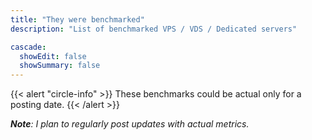 ```yaml
---
title: "They were benchmarked"
description: "List of benchmarked VPS / VDS / Dedicated servers"

cascade:
  showEdit: false
  showSummary: false
---
```


{{< alert "circle-info" >}}
These benchmarks could be actual only for a posting date.
{{< /alert >}}

_**Note**: I plan to regularly post updates with actual metrics._
